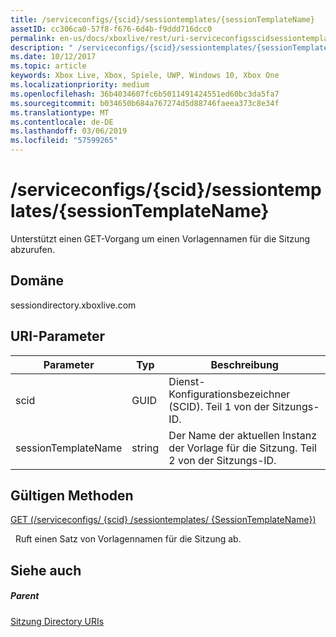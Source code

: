 ```yaml
---
title: /serviceconfigs/{scid}/sessiontemplates/{sessionTemplateName}
assetID: cc306ca0-57f8-f676-6d4b-f9ddd716dcc0
permalink: en-us/docs/xboxlive/rest/uri-serviceconfigsscidsessiontemplatessessiontemplatename.html
description: " /serviceconfigs/{scid}/sessiontemplates/{sessionTemplateName}"
ms.date: 10/12/2017
ms.topic: article
keywords: Xbox Live, Xbox, Spiele, UWP, Windows 10, Xbox One
ms.localizationpriority: medium
ms.openlocfilehash: 36b4034607fc6b5011491424551ed60bc3da5fa7
ms.sourcegitcommit: b034650b684a767274d5d88746faeea373c8e34f
ms.translationtype: MT
ms.contentlocale: de-DE
ms.lasthandoff: 03/06/2019
ms.locfileid: "57599265"
---
```

# <a name="serviceconfigsscidsessiontemplatessessiontemplatename"></a>/serviceconfigs/{scid}/sessiontemplates/{sessionTemplateName}
Unterstützt einen GET-Vorgang um einen Vorlagennamen für die Sitzung abzurufen. 
<a id="ID4EO"></a>

 
## <a name="domain"></a>Domäne
sessiondirectory.xboxlive.com  
<a id="ID4ET"></a>

 
## <a name="uri-parameters"></a>URI-Parameter
 
| Parameter| Typ| Beschreibung| 
| --- | --- | --- | 
| scid| GUID| Dienst-Konfigurationsbezeichner (SCID). Teil 1 von der Sitzungs-ID.| 
| sessionTemplateName| string| Der Name der aktuellen Instanz der Vorlage für die Sitzung. Teil 2 von der Sitzungs-ID. | 
  
<a id="ID4EYB"></a>

 
## <a name="valid-methods"></a>Gültigen Methoden

[GET (/serviceconfigs/ {scid} /sessiontemplates/ {SessionTemplateName})](uri-serviceconfigsscidsessiontemplatessessiontemplatenameget.md)

&nbsp;&nbsp;Ruft einen Satz von Vorlagennamen für die Sitzung ab.
 
<a id="ID4ECC"></a>

 
## <a name="see-also"></a>Siehe auch
 
<a id="ID4EEC"></a>

 
##### <a name="parent"></a>Parent 

[Sitzung Directory URIs](atoc-reference-sessiondirectory.md)

   